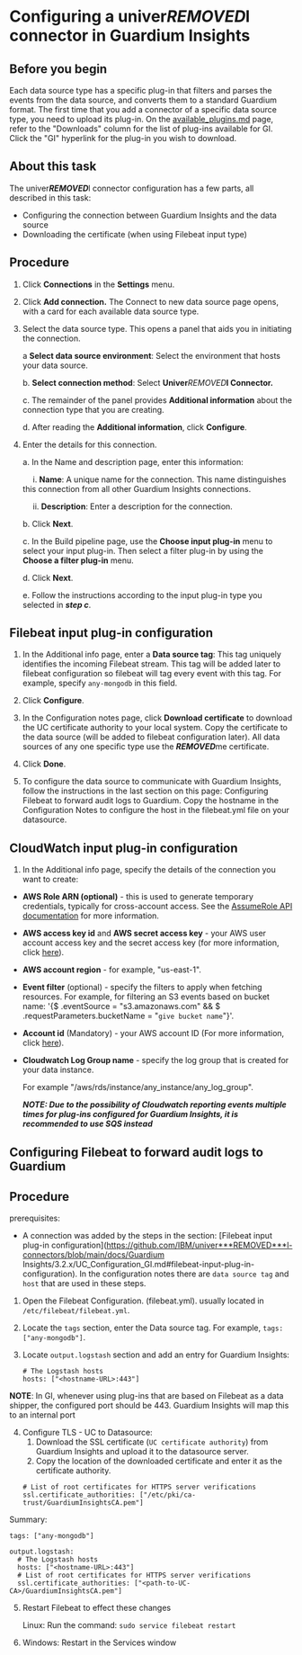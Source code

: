 # Configuring a univer***REMOVED***l connector in Guardium Insights


## Before you begin

Each data source type has a specific plug-in that filters and parses the events from the data source, and converts them to a standard Guardium format. The first time that you add a connector of a specific data source type, you need to upload its plug-in. On the [available\_plugins.md](https://github.com/IBM/univer***REMOVED***l-connectors/blob/main/docs/available_plugins.md) page, refer to the "Downloads" column for the list of plug-ins available for GI. Click the "GI" hyperlink for the plug-in you wish to download.

## About this task


The univer***REMOVED***l connector configuration has a few parts, all described in this task:

*   Configuring the connection between Guardium Insights and the data source
*   Downloading the certificate (when using Filebeat input type)

## Procedure


1. Click **Connections** in the **Settings** menu.
    
2.  Click **Add connection.**  The Connect to new data source page opens, with a card for each available data source type.
    
3.  Select the data source type. This opens a panel that aids you in initiating the connection.
    
    a **Select data source environment**: Select the environment that hosts your data source.
    
    b. **Select connection method**: Select **Univer***REMOVED***l Connector.**
    
    c. The remainder of the panel provides **Additional information** about the connection type that you are creating.
    
    d. After reading the **Additional information**, click **Configure**.
    
4.  Enter the details for this connection.
    
    a. In the Name and description page, enter this information:
    
      i. **Name**: A unique name for the connection. This name distinguishes this connection from all other Guardium Insights connections.
    
      ii. **Description**: Enter a description for the connection.
    
    b. Click **Next**.
    
    c. In the Build pipeline page, use the **Choose input plug-in** menu to select your input plug-in. Then select a filter plug-in by using the **Choose a filter plug-in** menu.
    
    d. Click **Next**.
    
    e. Follow the instructions according to the input plug-in type you selected in <em>**step c**</em>.
    
 ## Filebeat input plug-in configuration

1. In the Additional info page, enter a **Data source tag**: This tag uniquely identifies the incoming Filebeat stream. This tag will be added later to filebeat configuration so filebeat will tag every event with this tag. For example, specify `any-mongodb` in this field.

2. Click **Configure**.
        
3. In the Configuration notes page, click **Download certificate** to download the UC certificate authority to your local system. Copy the certificate to the data source (will be added to filebeat configuration later). All data sources of any one specific type use the ***REMOVED***me certificate.
        
4. Click **Done**.
       
5. To configure the data source to communicate with Guardium Insights, follow the instructions in the last section on this page: Configuring Filebeat to forward audit logs to Guardium.  Copy the hostname in the Configuration Notes to configure the host in the filebeat.yml file on your datasource.
        
 ## CloudWatch input plug-in configuration
        
1. In the Additional info page, specify the details of the connection you want to create:

*   **AWS Role ARN (optional)** - this is used to generate temporary credentials, typically for cross-account access. See the [AssumeRole API documentation](https://docs.aws.amazon.com/STS/latest/APIReference/API_AssumeRole.html) for more information.
    
*   **AWS access key id** and **AWS secret access key** - your AWS user account access key and the secret access key (for more information, click [here](https://docs.aws.amazon.com/powershell/latest/userguide/pstools-appendix-sign-up.html)).
    
*   **AWS account region** - for example, "us-east-1".
    
*   **Event filter** (optional) - specify the filters to apply when fetching resources. For example, for filtering an S3 events based on bucket name: '{$ .eventSource = "s3.amazonaws.com" && $ .requestParameters.bucketName = "```give bucket name```"}'.
    
*   **Account id** (Mandatory) - your AWS account ID (For more information, click [here](https://docs.aws.amazon.com/IAM/latest/UserGuide/console_account-alias.html#FindingYourAWSId)).
    
*   **Cloudwatch Log Group name** - specify the log group that is created for your data instance.
    
    For example "/aws/rds/instance/any\_instance/any\_log\_group".
    
    ***NOTE: Due to the possibility of Cloudwatch reporting events multiple times for plug-ins configured for Guardium Insights, it is recommended to use SQS instead***
    
 ## Configuring Filebeat to forward audit logs to Guardium
    
    
  ## Procedure
prerequisites:
* A connection was added by the steps in the section: [Filebeat input plug-in configuration](https://github.com/IBM/univer***REMOVED***l-connectors/blob/main/docs/Guardium Insights/3.2.x/UC_Configuration_GI.md#filebeat-input-plug-in-configuration). 
In the configuration notes there are `data source tag` and `host` that are used in these steps. 


1.  Open the Filebeat Configuration. (filebeat.yml). usually located in `/etc/filebeat/filebeat.yml`.
    
2.  Locate the `tags` section, enter the Data source tag. For example, `tags: ["any-mongodb"]`.
    
3.  Locate `output.logstash` section and add an entry for Guardium Insights:
    ```
    # The Logstash hosts
    hosts: ["<hostname-URL>:443"]
    ```
**NOTE**: In GI, whenever using plug-ins that are based on Filebeat as a data shipper, the configured port should be 443. Guardium Insights will map this to an internal port

4. Configure TLS - UC to Datasource:
   1. Download the SSL certificate (`UC certificate authority`) from Guardium Insights and upload it to the datasource server.
   2. Copy the location of the downloaded certificate and enter it as the certificate authority.
    ```
    # List of root certificates for HTTPS server verifications
    ssl.certificate_authorities: ["/etc/pki/ca-trust/GuardiumInsightsCA.pem"]
    ```

Summary: 

   ```
   tags: ["any-mongodb"]
   
   output.logstash:
     # The Logstash hosts
     hosts: ["<hostname-URL>:443"]
     # List of root certificates for HTTPS server verifications
     ssl.certificate_authorities: ["<path-to-UC-CA>/GuardiumInsightsCA.pem"]
   ```
    
5.  Restart Filebeat to effect these changes
    
    Linux: Run the command: `sudo service filebeat restart`
    
6. Windows: Restart in the Services window
